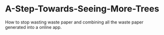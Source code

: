 # A-Step-Towards-Seeing-More-Trees
How to stop wasting waste paper and combining all the waste paper generated into a online app.
